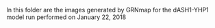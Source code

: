 In this folder are the images generated by GRNmap for the dASH1-YHP1 model run performed on January 22, 2018
